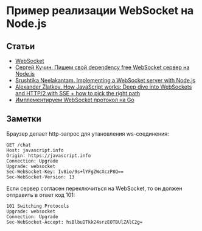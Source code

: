 # Пример реализации WebSocket на Node.js

## Статьи
- [WebSocket](https://learn.javascript.ru/websocket)
- [Сергей Кучин. Пишем свой dependency free WebSocket сервер на Node.js](https://habr.com/ru/post/513224/)
- [Srushtika Neelakantam. Implementing a WebSocket server with Node.js](https://medium.com/hackernoon/implementing-a-websocket-server-with-node-js-d9b78ec5ffa8)
- [Alexander Zlatkov. How JavaScript works: Deep dive into WebSockets and HTTP/2 with SSE + how to pick the right path](https://blog.sessionstack.com/how-javascript-works-deep-dive-into-websockets-and-http-2-with-sse-how-to-pick-the-right-path-584e6b8e3bf7)
- [Имплементируем WebSocket протокол на Go](https://habr.com/ru/post/674694/)
## Заметки

Браузер делает http-запрос для утановления ws-соединения:
```http
GET /chat
Host: javascript.info
Origin: https://javascript.info
Connection: Upgrade
Upgrade: websocket
Sec-WebSocket-Key: Iv8io/9s+lYFgZWcXczP8Q==
Sec-WebSocket-Version: 13
```

Если сервер согласен переключиться на WebSocket, то он должен отправить в ответ код 101:
```http
101 Switching Protocols
Upgrade: websocket
Connection: Upgrade
Sec-WebSocket-Accept: hsBlbuDTkk24srzEOTBUlZAlC2g=
```
